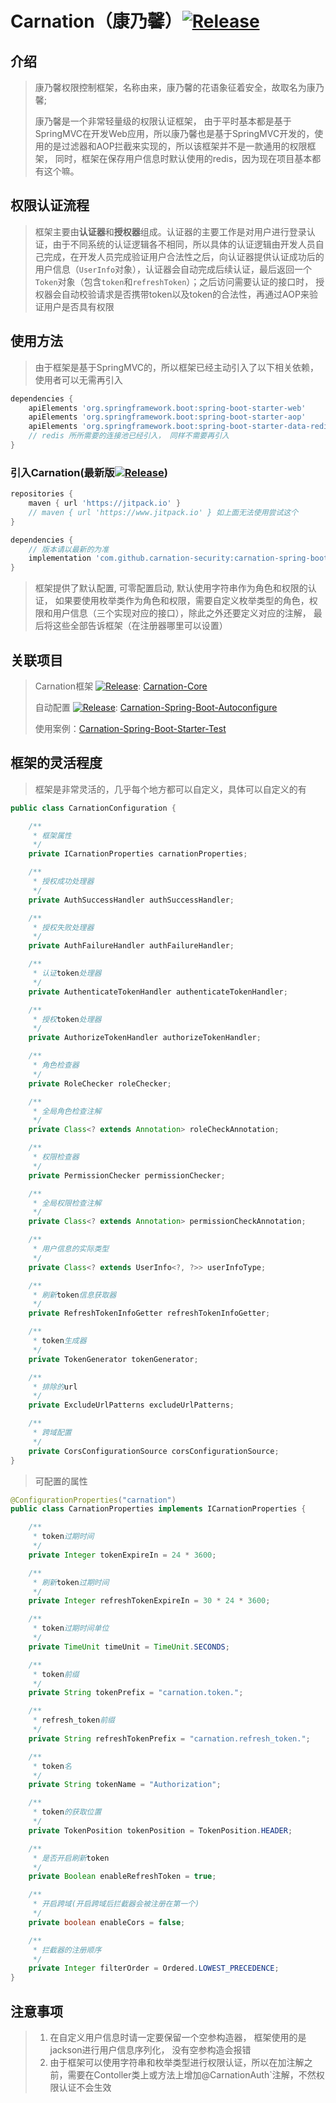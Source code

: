 # Carnation（康乃馨）[![Release](https://jitpack.io/v/carnation-security/carnation-spring-boot-starter.svg)](https://jitpack.io/#carnation-security/carnation-spring-boot-starter)

## 介绍

> 康乃馨权限控制框架，名称由来，康乃馨的花语象征着安全，故取名为康乃馨;
>
> 康乃馨是一个非常轻量级的权限认证框架， 由于平时基本都是基于SpringMVC在开发Web应用，所以康乃馨也是基于SpringMVC开发的，使用的是过滤器和AOP拦截来实现的，所以该框架并不是一款通用的权限框架， 同时，框架在保存用户信息时默认使用的redis，因为现在项目基本都有这个嘛。

## 权限认证流程

> 框架主要由**认证器**和**授权器**组成。认证器的主要工作是对用户进行登录认证，由于不同系统的认证逻辑各不相同，所以具体的认证逻辑由开发人员自己完成，在开发人员完成验证用户合法性之后，向认证器提供认证成功后的用户信息（`UserInfo`对象），认证器会自动完成后续认证，最后返回一个`Token`对象（包含`token`和`refreshToken`）；之后访问需要认证的接口时， 授权器会自动校验请求是否携带token以及token的合法性，再通过AOP来验证用户是否具有权限

## 使用方法

> 由于框架是基于SpringMVC的，所以框架已经主动引入了以下相关依赖，使用者可以无需再引入

```groovy
dependencies {
    apiElements 'org.springframework.boot:spring-boot-starter-web'
    apiElements 'org.springframework.boot:spring-boot-starter-aop'
    apiElements 'org.springframework.boot:spring-boot-starter-data-redis' 
    // redis 所所需要的连接池已经引入， 同样不需要再引入
}
```

### 引入Carnation(最新版[![Release](https://jitpack.io/v/carnation-security/carnation-spring-boot-starter.svg)](https://jitpack.io/#carnation-security/carnation-spring-boot-starter))

```groovy
repositories {
    maven { url 'https://jitpack.io' }
    // maven { url 'https://www.jitpack.io' } 如上面无法使用尝试这个
}

dependencies {
    // 版本请以最新的为准
    implementation 'com.github.carnation-security:carnation-spring-boot-starter:1.0.5'
}
```

> 框架提供了默认配置, 可零配置启动, 默认使用字符串作为角色和权限的认证， 如果要使用枚举类作为角色和权限，需要自定义枚举类型的角色，权限和用户信息（三个实现对应的接口），除此之外还要定义对应的注解， 最后将这些全部告诉框架（在注册器哪里可以设置）

## 关联项目

>Carnation框架 [![Release](https://jitpack.io/v/carnation-security/carnation-core.svg)](https://jitpack.io/#carnation-security/carnation-core): [Carnation-Core](https://github.com/carnation-security/carnation-core)
>
>自动配置 [![Release](https://jitpack.io/v/carnation-security/carnation-spring-boot-autoconfigure.svg)](https://jitpack.io/#carnation-security/carnation-spring-boot-autoconfigure): [Carnation-Spring-Boot-Autoconfigure](https://github.com/carnation-security/carnation-spring-boot-autoconfigure)
>
>使用案例：[Carnation-Spring-Boot-Starter-Test](https://github.com/carnation-security/carnation-spring-boot-starter-test)

## 框架的灵活程度

> 框架是非常灵活的，几乎每个地方都可以自定义，具体可以自定义的有

```java
public class CarnationConfiguration {

    /**
     * 框架属性
     */
    private ICarnationProperties carnationProperties;

    /**
     * 授权成功处理器
     */
    private AuthSuccessHandler authSuccessHandler;

    /**
     * 授权失败处理器
     */
    private AuthFailureHandler authFailureHandler;

    /**
     * 认证token处理器
     */
    private AuthenticateTokenHandler authenticateTokenHandler;

    /**
     * 授权token处理器
     */
    private AuthorizeTokenHandler authorizeTokenHandler;

    /**
     * 角色检查器
     */
    private RoleChecker roleChecker;

    /**
     * 全局角色检查注解
     */
    private Class<? extends Annotation> roleCheckAnnotation;

    /**
     * 权限检查器
     */
    private PermissionChecker permissionChecker;

    /**
     * 全局权限检查注解
     */
    private Class<? extends Annotation> permissionCheckAnnotation;

    /**
     * 用户信息的实际类型
     */
    private Class<? extends UserInfo<?, ?>> userInfoType;

    /**
     * 刷新token信息获取器
     */
    private RefreshTokenInfoGetter refreshTokenInfoGetter;

    /**
     * token生成器
     */
    private TokenGenerator tokenGenerator;

    /**
     * 排除的url
     */
    private ExcludeUrlPatterns excludeUrlPatterns;

    /**
     * 跨域配置
     */
    private CorsConfigurationSource corsConfigurationSource;
}
```

> 可配置的属性

```java
@ConfigurationProperties("carnation")
public class CarnationProperties implements ICarnationProperties {

    /**
     * token过期时间
     */
    private Integer tokenExpireIn = 24 * 3600;

    /**
     * 刷新token过期时间
     */
    private Integer refreshTokenExpireIn = 30 * 24 * 3600;

    /**
     * token过期时间单位
     */
    private TimeUnit timeUnit = TimeUnit.SECONDS;

    /**
     * token前缀
     */
    private String tokenPrefix = "carnation.token.";

    /**
     * refresh_token前缀
     */
    private String refreshTokenPrefix = "carnation.refresh_token.";

    /**
     * token名
     */
    private String tokenName = "Authorization";

    /**
     * token的获取位置
     */
    private TokenPosition tokenPosition = TokenPosition.HEADER;

    /**
     * 是否开启刷新token
     */
    private Boolean enableRefreshToken = true;

    /**
     * 开启跨域(开启跨域后拦截器会被注册在第一个)
     */
    private boolean enableCors = false;

    /**
     * 拦截器的注册顺序
     */
    private Integer filterOrder = Ordered.LOWEST_PRECEDENCE;
}
```



## 注意事项

> 1. 在自定义用户信息时请一定要保留一个空参构造器， 框架使用的是jackson进行用户信息序列化， 没有空参构造会报错
> 2. 由于框架可以使用字符串和枚举类型进行权限认证，所以在加注解之前，需要在Contoller类上或方法上增加@CarnationAuth`注解，不然权限认证不会生效
